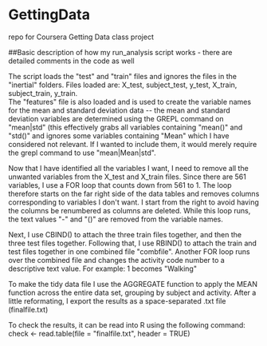 GettingData
===========

repo for Coursera Getting Data class project

##Basic description of how my run_analysis script works - there are detailed comments in the code as well

The script loads the "test" and "train" files and ignores the files in the "inertial" folders. Files loaded are:
X_test, subject_test, y_test, X_train, subject_train, y_train.  
The "features" file is also loaded and is used to create the variable names for the mean and standard deviation data -- 
the mean and standard deviation variables are determined using the GREPL command on "mean|std" (this effectively grabs all variables containing "mean()" and "std()" and ignores some variables containing "Mean" which I have considered not relevant. If I wanted to include them, it would merely require the grepl command to use "mean|Mean|std".  

Now that I have identified all the variables I want, I need to remove all the unwanted variables from the X_test and X_train files. Since there are 561 variables, I use a FOR loop that counts down from 561 to 1. The loop therefore starts on the far right side of the data tables and removes columns corresponding to variables I don't want. I start from the right to avoid having the columns be renumbered as columns are deleted. While this loop runs, the text values "-" and "()" are removed from the variable names.

Next, I use CBIND() to attach the three train files together, and then the three test files together. Following that, I use RBIND() to attach the train and test files together in one combined file "combfile". Another FOR loop runs over the combined file and changes the activity code number to a descriptive text value. For example: 1 becomes "Walking"

To make the tidy data file I use the AGGREGATE function to apply the MEAN function across the entire data set, grouping by subject and activity. After a little reformating, I export the results as a space-separated .txt file (finalfile.txt)

To check the results, it can be read into R using the following command:
check <- read.table(file = "finalfile.txt", header = TRUE)
